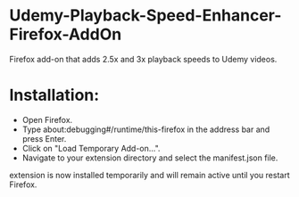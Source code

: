 # Udemy-Playback-Speed-Enhancer-Firefox-AddOn

Firefox add-on that adds 2.5x and 3x playback speeds to Udemy videos.

# Installation:

- Open Firefox.
- Type about:debugging#/runtime/this-firefox in the address bar and press Enter.
- Click on "Load Temporary Add-on...".
- Navigate to your extension directory and select the manifest.json file.

extension is now installed temporarily and will remain active until you restart Firefox.
